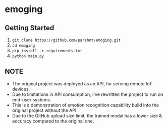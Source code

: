 # emoging

## Getting Started
1. ```git clone https://github.com/parshnt/emoging.git```
2. ```cd emoging```
3. ```pip install -r requirements.txt```
4. ```python main.py ```

## NOTE

- The original project was deployed as an API, for serving remote IoT devices.
- Due to limitations in API consumption, I've rewritten the project to run on end-user systems.
- This is a demonstration of emotion recognition capability build into the original project without the API.
- Due to the GitHub upload size limit, the trained modal has a lower size & accuracy compared to the original one.
